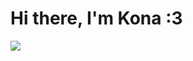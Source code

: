 # Hi there, I'm Kona :3

<a href="https://wakatime.com"><img src="https://wakatime.com/share/@47b45146-91a8-4207-ae3f-62d89b12b720/27acd792-0f4c-432d-82d9-6f0f19a0442d.png"/></a>
